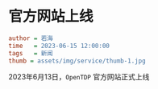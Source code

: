 # 官方网站上线

```ini
author = 若海
time   = 2023-06-15 12:00:00
tags   = 新闻
thumb = assets/img/service/thumb-1.jpg
```

2023年6月13日，`OpenTDP` 官方网站正式上线
